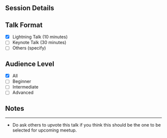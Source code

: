 <!--- Provide a general summary of the talk with the Title above -->
<!--- Use [Markdown](https://help.github.com/articles/basic-writing-and-formatting-syntax/) for styling --> 

## Session Details
<!-- If you’ve never given a talk before, we will help you develop it and support you all the way. We have a history of helping speakers get onto the stage for the first time and trying out new ideas. -->
<!--- If you want to speak on above Topic at RubyNepal meetup, write some details to pitch your talk. Make it as compelling and exciting as possible. -->
<!--- If you're suggesting a topic for a talk, tell us how it should work -->

## Talk Format
<!--- What format is this talk best suited for? -->
- [x] Lightning Talk (10 minutes)
- [ ] Keynote Talk (30 minutes)
- [ ] Others (specify)

## Audience Level
<!--- Who is the best target audience for this talk? -->
- [x] All
- [ ] Beginner
- [ ] Intermediate
- [ ] Advanced

## Notes
<!--- This is where you should explain things such as technical requirements, why you're the best berson to speak on this subject, etc.. -->

---
* Do ask others to upvote this talk if you think this should be the one to be selected for upcoming meetup.
